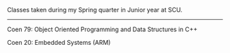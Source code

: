 Classes taken during my Spring quarter in Junior year at SCU. 
________________
Coen 79: Object Oriented Programming and Data Structures in C++

Coen 20: Embedded Systems (ARM)
